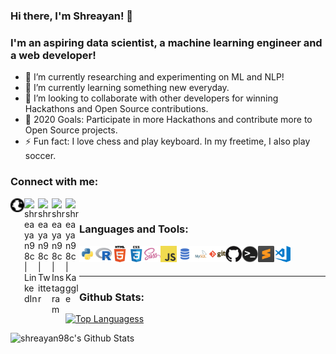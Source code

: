 ### Hi there, I'm Shreayan! 👋 

<!--
**shreayan98c/shreayan98c** is a ✨ _special_ ✨ repository because its `README.md` (this file) appears on your GitHub profile.

Here are some ideas to get you started:

- 🔭 I’m currently working on ...
- 🌱 I’m currently learning ...
- 👯 I’m looking to collaborate on ...
- 🤔 I’m looking for help with ...
- 💬 Ask me about ...
- 📫 How to reach me: ...
- 😄 Pronouns: ...
- ⚡ Fun fact: ...
-->

### I'm an aspiring data scientist, a machine learning engineer and a web developer!
- 🔭 I’m currently researching and experimenting on ML and NLP!
- 🌱 I’m currently learning something new everyday.
- 👯 I’m looking to collaborate with other developers for winning Hackathons and Open Source contributions.
- 🥅 2020 Goals: Participate in more Hackathons and contribute more to Open Source projects.
- ⚡ Fun fact: I love chess and play keyboard. In my freetime, I also play soccer.

### Connect with me:

[<img align="left" alt="shreayan98c.github.io" width="22px" src="https://raw.githubusercontent.com/iconic/open-iconic/master/svg/globe.svg" />][website]
[<img align="left" alt="shreayan98c | LinkedIn" width="22px" src="https://cdn.jsdelivr.net/npm/simple-icons@v3/icons/linkedin.svg" />][linkedin]
[<img align="left" alt="shreayan98c | Twitter" width="22px" src="https://cdn.jsdelivr.net/npm/simple-icons@v3/icons/twitter.svg" />][twitter]
[<img align="left" alt="shreayan98c | Instagram" width="22px" src="https://cdn.jsdelivr.net/npm/simple-icons@v3/icons/instagram.svg" />][instagram]
[<img align="left" alt="shreayan98c | Kaggle" width="22px" src="https://cdn.jsdelivr.net/npm/simple-icons@v3/icons/kaggle.svg" />][kaggle]

<br />

### Languages and Tools:

[<img align="left" alt="Python" width="26px" src="https://raw.githubusercontent.com/github/explore/80688e429a7d4ef2fca1e82350fe8e3517d3494d/topics/python/python.png" />][website]
[<img align="left" alt="R" width="26px" src="https://raw.githubusercontent.com/github/explore/80688e429a7d4ef2fca1e82350fe8e3517d3494d/topics/r/r.png" />][website]
[<img align="left" alt="HTML5" width="26px" src="https://raw.githubusercontent.com/github/explore/80688e429a7d4ef2fca1e82350fe8e3517d3494d/topics/html/html.png" />][website]
[<img align="left" alt="CSS3" width="26px" src="https://raw.githubusercontent.com/github/explore/80688e429a7d4ef2fca1e82350fe8e3517d3494d/topics/css/css.png" />][website]
[<img align="left" alt="Sass" width="26px" src="https://raw.githubusercontent.com/github/explore/80688e429a7d4ef2fca1e82350fe8e3517d3494d/topics/sass/sass.png" />][website]
[<img align="left" alt="JavaScript" width="26px" src="https://raw.githubusercontent.com/github/explore/80688e429a7d4ef2fca1e82350fe8e3517d3494d/topics/javascript/javascript.png" />][website]
[<img align="left" alt="SQL" width="26px" src="https://raw.githubusercontent.com/github/explore/80688e429a7d4ef2fca1e82350fe8e3517d3494d/topics/sql/sql.png" />][website]
[<img align="left" alt="MySQL" width="26px" src="https://raw.githubusercontent.com/github/explore/80688e429a7d4ef2fca1e82350fe8e3517d3494d/topics/mysql/mysql.png" />][website]
[<img align="left" alt="Git" width="26px" src="https://raw.githubusercontent.com/github/explore/80688e429a7d4ef2fca1e82350fe8e3517d3494d/topics/git/git.png" />][website]
[<img align="left" alt="GitHub" width="26px" src="https://raw.githubusercontent.com/github/explore/78df643247d429f6cc873026c0622819ad797942/topics/github/github.png" />][website]
[<img align="left" alt="Terminal" width="26px" src="https://raw.githubusercontent.com/github/explore/80688e429a7d4ef2fca1e82350fe8e3517d3494d/topics/terminal/terminal.png" />][website]
[<img align="left" alt="Sublime Text" width="26px" src="https://raw.githubusercontent.com/github/explore/80688e429a7d4ef2fca1e82350fe8e3517d3494d/topics/sublime-text/sublime-text.png" />][website]
[<img align="left" alt="Visual Studio Code" width="26px" src="https://raw.githubusercontent.com/github/explore/80688e429a7d4ef2fca1e82350fe8e3517d3494d/topics/visual-studio-code/visual-studio-code.png" />][website]

<br />
<br />

---

### Github Stats:

[![Top Languagess](https://github-readme-stats.vercel.app/api/top-langs/?username=shreayan98c)](https://github.com/anuraghazra/github-readme-stats)

<img align="left" alt="shreayan98c's Github Stats" src="https://github-readme-stats.vercel.app/api?username=shreayan98c&show_icons=true&hide_border=true&theme=tokyonight&hide=stars&count_private=true" />

[website]: https://shreayan98c.github.io/
[twitter]: https://twitter.com/ShreayanC
[instagram]: https://www.instagram.com/shreayan98c/
[linkedin]: https://www.linkedin.com/in/shreayan98c/
[facebook]: https://www.facebook.com/shreayan.chaudhary
[kaggle]: https://www.kaggle.com/shreayan98c